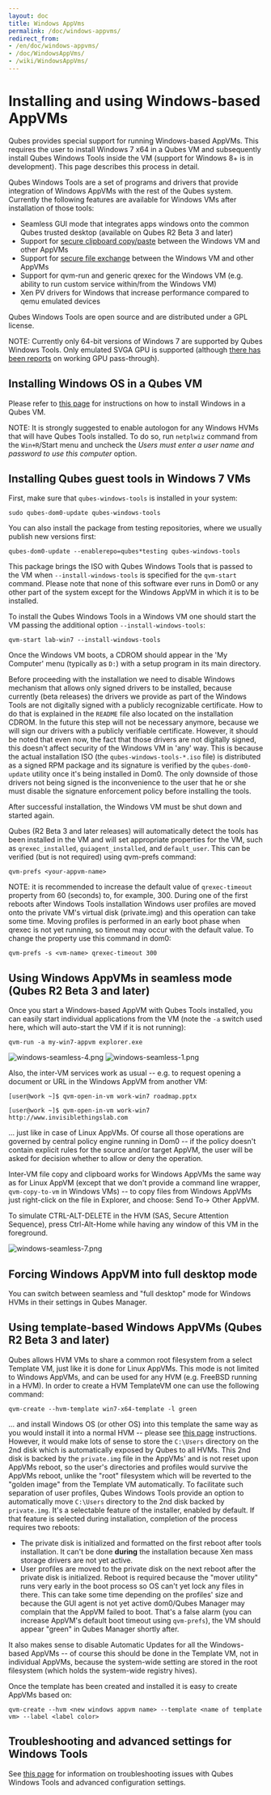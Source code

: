 ```yaml
---
layout: doc
title: Windows AppVms
permalink: /doc/windows-appvms/
redirect_from:
- /en/doc/windows-appvms/
- /doc/WindowsAppVms/
- /wiki/WindowsAppVms/
---
```


Installing and using Windows-based AppVMs
=========================================

Qubes provides special support for running Windows-based AppVMs. This requires the user to install Windows 7 x64 in a Qubes VM and subsequently install Qubes Windows Tools inside the VM (support for Windows 8+ is in development). This page describes this process in detail.

Qubes Windows Tools are a set of programs and drivers that provide integration of Windows AppVMs with the rest of the Qubes system. Currently the following features are available for Windows VMs after installation of those tools:

-   Seamless GUI mode that integrates apps windows onto the common Qubes trusted desktop (available on Qubes R2 Beta 3 and later)
-   Support for [secure clipboard copy/paste](/doc/copy-paste/) between the Windows VM and other AppVMs
-   Support for [secure file exchange](/doc/copying-files/) between the Windows VM and other AppVMs
-   Support for qvm-run and generic qrexec for the Windows VM (e.g. ability to run custom service within/from the Windows VM)
-   Xen PV drivers for Windows that increase performance compared to qemu emulated devices

Qubes Windows Tools are open source and are distributed under a GPL license.

NOTE: Currently only 64-bit versions of Windows 7 are supported by Qubes Windows Tools. Only emulated SVGA GPU is supported (although [there has been reports](https://groups.google.com/forum/#!topic/qubes-users/cmPRMOkxkdA) on working GPU pass-through).

Installing Windows OS in a Qubes VM
-----------------------------------

Please refer to [this page](/doc/hvm-create/) for instructions on how to install Windows in a Qubes VM.

NOTE: It is strongly suggested to enable autologon for any Windows HVMs that will have Qubes Tools installed. To do so, run `netplwiz` command from the `Win+R`/Start menu and uncheck the *Users must enter a user name and password to use this computer* option.

Installing Qubes guest tools in Windows 7 VMs
---------------------------------------------

First, make sure that `qubes-windows-tools` is installed in your system:

~~~
sudo qubes-dom0-update qubes-windows-tools
~~~

You can also install the package from testing repositories, where we usually publish new versions first:

~~~
qubes-dom0-update --enablerepo=qubes*testing qubes-windows-tools
~~~

This package brings the ISO with Qubes Windows Tools that is passed to the VM when `--install-windows-tools` is specified for the `qvm-start` command. Please note that none of this software ever runs in Dom0 or any other part of the system except for the Windows AppVM in which it is to be installed.

To install the Qubes Windows Tools in a Windows VM one should start the VM passing the additional option `--install-windows-tools`:

~~~
qvm-start lab-win7 --install-windows-tools
~~~

Once the Windows VM boots, a CDROM should appear in the 'My Computer' menu (typically as `D:`) with a setup program in its main directory.

Before proceeding with the installation we need to disable Windows mechanism that allows only signed drivers to be installed, because currently (beta releases) the drivers we provide as part of the Windows Tools are not digitally signed with a publicly recognizable certificate. How to do that is explained in the `README` file also located on the installation CDROM. In the future this step will not be necessary anymore, because we will sign our drivers with a publicly verifiable certificate. However, it should be noted that even now, the fact that those drivers are not digitally signed, this doesn't affect security of the Windows VM in 'any' way. This is because the actual installation ISO (the `qubes-windows-tools-*.iso` file) is distributed as a signed RPM package and its signature is verified by the `qubes-dom0-update` utility once it's being installed in Dom0. The only downside of those drivers not being signed is the inconvenience to the user that he or she must disable the signature enforcement policy before installing the tools.

After successful installation, the Windows VM must be shut down and started again.

Qubes (R2 Beta 3 and later releases) will automatically detect the tools has been installed in the VM and will set appropriate properties for the VM, such as `qrexec_installed`, `guiagent_installed`, and `default_user`. This can be verified (but is not required) using qvm-prefs command:

~~~
qvm-prefs <your-appvm-name>
~~~

NOTE: it is recommended to increase the default value of `qrexec-timeout` property from 60 (seconds) to, for example, 300. During one of the first reboots after Windows Tools installation Windows user profiles are moved onto the private VM's virtual disk (private.img) and this operation can take some time. Moving profiles is performed in an early boot phase when qrexec is not yet running, so timeout may occur with the default value. To change the property use this command in dom0:

~~~
qvm-prefs -s <vm-name> qrexec-timeout 300
~~~

Using Windows AppVMs in seamless mode (Qubes R2 Beta 3 and later)
-----------------------------------------------------------------

Once you start a Windows-based AppVM with Qubes Tools installed, you can easily start individual applications from the VM (note the `-a` switch used here, which will auto-start the VM if it is not running):

~~~
qvm-run -a my-win7-appvm explorer.exe
~~~

![windows-seamless-4.png](/attachment/wiki/WindowsAppVms/windows-seamless-4.png) ![windows-seamless-1.png](/attachment/wiki/WindowsAppVms/windows-seamless-1.png)

Also, the inter-VM services work as usual -- e.g. to request opening a document or URL in the Windows AppVM from another VM:

~~~
[user@work ~]$ qvm-open-in-vm work-win7 roadmap.pptx
~~~

~~~
[user@work ~]$ qvm-open-in-vm work-win7 http://www.invisiblethingslab.com
~~~

... just like in case of Linux AppVMs. Of course all those operations are governed by central policy engine running in Dom0 -- if the policy doesn't contain explicit rules for the source and/or target AppVM, the user will be asked for decision whether to allow or deny the operation.

Inter-VM file copy and clipboard works for Windows AppVMs the same way as for Linux AppVM (except that we don't provide a command line wrapper, `qvm-copy-to-vm` in Windows VMs) -- to copy files from Windows AppVMs just right-click on the file in Explorer, and choose: Send To-\> Other AppVM.

To simulate CTRL-ALT-DELETE in the HVM (SAS, Secure Attention Sequence), press Ctrl-Alt-Home while having any window of this VM in the foreground.

![windows-seamless-7.png](/attachment/wiki/WindowsAppVms/windows-seamless-7.png)

Forcing Windows AppVM into full desktop mode
--------------------------------------------

You can switch between seamless and "full desktop" mode for Windows HVMs in their settings in Qubes Manager.

Using template-based Windows AppVMs (Qubes R2 Beta 3 and later)
---------------------------------------------------------------

Qubes allows HVM VMs to share a common root filesystem from a select Template VM, just like it is done for Linux AppVMs. This mode is not limited to Windows AppVMs, and can be used for any HVM (e.g. FreeBSD running in a HVM). In order to create a HVM TemplateVM one can use the following command:

~~~
qvm-create --hvm-template win7-x64-template -l green
~~~

... and install Windows OS (or other OS) into this template the same way as you would install it into a normal HVM -- please see [this page](/doc/hvm-create/) instructions. However, it would make lots of sense to store the `C:\Users` directory on the 2nd disk which is automatically exposed by Qubes to all HVMs. This 2nd disk is backed by the `private.img` file in the AppVMs' and is not reset upon AppVMs reboot, so the user's directories and profiles would survive the AppVMs reboot, unlike the "root" filesystem which will be reverted to the "golden image" from the Template VM automatically. To facilitate such separation of user profiles, Qubes Windows Tools provide an option to automatically move `C:\Users` directory to the 2nd disk backed by `private.img`. It's a selectable feature of the installer, enabled by default. If that feature is selected during installation, completion of the process requires two reboots:

-   The private disk is initialized and formatted on the first reboot after tools installation. It can't be done **during** the installation because Xen mass storage drivers are not yet active.
-   User profiles are moved to the private disk on the next reboot after the private disk is initialized. Reboot is required because the "mover utility" runs very early in the boot process so OS can't yet lock any files in there. This can take some time depending on the profiles' size and because the GUI agent is not yet active dom0/Qubes Manager may complain that the AppVM failed to boot. That's a false alarm (you can increase AppVM's default boot timeout using `qvm-prefs`), the VM should appear "green" in Qubes Manager shortly after.

It also makes sense to disable Automatic Updates for all the Windows-based AppVMs -- of course this should be done in the Template VM, not in individual AppVMs, because the system-wide setting are stored in the root filesystem (which holds the system-wide registry hives).

Once the template has been created and installed it is easy to create AppVMs based on:

~~~
qvm-create --hvm <new windows appvm name> --template <name of template vm> --label <label color>
~~~

Troubleshooting and advanced settings for Windows Tools
-------------------------------------------------------

See [this page](/doc/windows-tools-3/) for information on troubleshooting issues with Qubes Windows Tools and advanced configuration settings.
